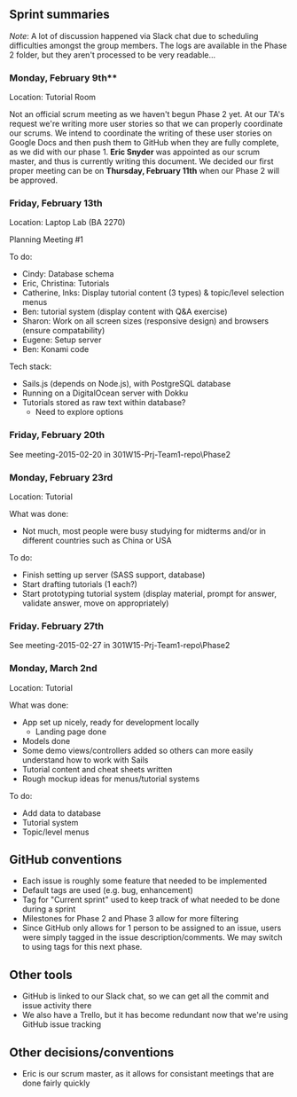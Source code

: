 ## Sprint summaries

*Note*: A lot of discussion happened via Slack chat due to scheduling difficulties amongst the group members. The logs are available in the Phase 2 folder, but they aren't processed to be very readable...

### Monday, February 9th**  
Location: Tutorial Room

Not an official scrum meeting as we haven't begun Phase 2 yet. At our TA's request we're writing more user stories so that we can properly coordinate our scrums. We intend to coordinate the writing of these user stories on Google Docs and then push them to GitHub when they are fully complete, as we did with our phase 1. **Eric Snyder** was appointed as our scrum master, and thus is currently writing this document. We decided our first proper meeting can be on **Thursday, February 11th** when our Phase 2 will be approved.

### Friday, February 13th
Location: Laptop Lab (BA 2270)

Planning Meeting #1

To do:
- Cindy: Database schema
- Eric, Christina: Tutorials
- Catherine, Inks: Display tutorial content (3 types) & topic/level selection menus
- Ben: tutorial system (display content with Q&A exercise)
- Sharon: Work on all screen sizes (responsive design) and browsers (ensure compatability)
- Eugene: Setup server
- Ben: Konami code

Tech stack:
- Sails.js (depends on Node.js), with PostgreSQL database
- Running on a DigitalOcean server with Dokku
- Tutorials stored as raw text within database?
  + Need to explore options

### Friday, February 20th
See meeting-2015-02-20 in 301W15-Prj-Team1-repo\Phase2

### Monday, February 23rd
Location: Tutorial

What was done:
- Not much, most people were busy studying for midterms and/or in different countries such as China or USA

To do:
- Finish setting up server (SASS support, database)
- Start drafting tutorials (1 each?)
- Start prototyping tutorial system (display material, prompt for answer, validate answer, move on appropriately)

### Friday. February 27th
See meeting-2015-02-27 in 301W15-Prj-Team1-repo\Phase2

### Monday, March 2nd
Location: Tutorial

What was done:
- App set up nicely, ready for development locally
  + Landing page done
- Models done
- Some demo views/controllers added so others can more easily understand how to work with Sails
- Tutorial content and cheat sheets written
- Rough mockup ideas for menus/tutorial systems

To do:
- Add data to database
- Tutorial system
- Topic/level menus


## GitHub conventions
- Each issue is roughly some feature that needed to be implemented
- Default tags are used (e.g. bug, enhancement)
- Tag for "Current sprint" used to keep track of what needed to be done during a sprint
- Milestones for Phase 2 and Phase 3 allow for more filtering
- Since GitHub only allows for 1 person to be assigned to an issue, users were simply tagged in the issue description/comments. We may switch to using tags for this next phase.


## Other tools
- GitHub is linked to our Slack chat, so we can get all the commit and issue activity there
- We also have a Trello, but it has become redundant now that we're using GitHub issue tracking


## Other decisions/conventions
- Eric is our scrum master, as it allows for consistant meetings that are done fairly quickly
